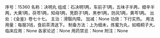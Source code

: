 序号：15360
名称：决明丸
组成：石决明1两，车前子1两，五味子半两，细辛半两，大黄1两，茯苓1两，知母1两，茺蔚子1两，黑参1两，防风1两，黄芩1两。
出处：《金鉴》卷七十七。
主治：滑翳内障。
加减：None
功效：下行实热。
用法用量：每服3钱，食前茶清送下。
制备方法：上为细未，炼蜜为丸，如梧桐子大。
临床应用：None
各家论述：None
用药禁忌：None
附注：None

